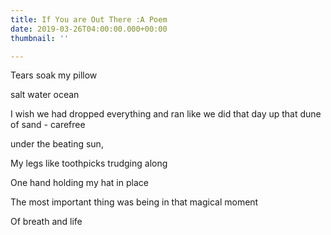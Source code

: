 ```yaml
---
title: If You are Out There :A Poem
date: 2019-03-26T04:00:00.000+00:00
thumbnail: ''

---
```

Tears soak my pillow

salt water ocean

I wish we had dropped everything and ran like we did that day up that dune of sand - carefree

under the beating sun,

My legs like toothpicks trudging along

One hand holding my hat in place

The most important thing was being in that magical moment 

Of breath and life